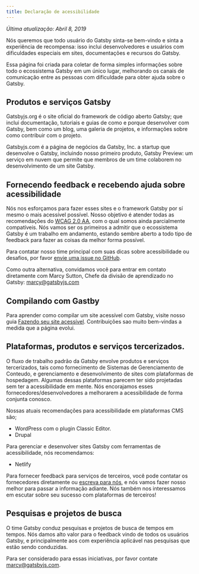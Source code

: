 ```yaml
---
title: Declaração de acessibilidade
---
```


_Última atualização: Abril 8, 2019_

Nós queremos que todo usuário do Gatsby sinta-se bem-vindo e sinta a experiência de recompensa: isso inclui desenvolvedores e usuários com dificuldades especiais em sites, documentações e recursos do Gatsby.

Essa página foi criada para coletar de forma simples informações sobre todo o ecossistema Gatsby em um único lugar, melhorando os canais de comunicação entre as pessoas com dificuldade para obter ajuda sobre o Gatsby.

## Produtos e serviços Gatsby

Gatsbyjs.org é o site oficial do framework de código aberto Gatsby; que inclui documentação, tutoriais e guias de como e porque desenvolver com Gatsby, bem como um blog, uma galeria de projetos, e informações sobre como contribuir com o projeto.   

Gatsbyjs.com é a página de negócios da Gatsby, Inc. a startup que desenvolve o Gatsby, incluindo nosso primeiro produto, Gatsby Preview: um serviço em nuvem que permite que membros de um time colaborem no desenvolvimento de um site Gatsby.

## Fornecendo feedback e recebendo ajuda sobre acessibilidade

Nós nos esforçamos para fazer esses sites e o framework Gatsby por sí mesmo o mais acessível possível. Nosso objetivo é atender todas as recomendações do [WCAG 2.0 AA](https://www.w3.org/TR/WCAG20/), com o qual somos ainda parcialmente compatíveis. Nós vamos ser os primeiros a admitir que o ecossistema Gatsby é um trabalho em andamento, estando sembre aberto a todo tipo de feedback para fazer as coisas da melhor forma possível.

Para contatar nosso time principal com suas dicas sobre acessibilidade ou desafios, por favor [envie uma issue no GitHub](https://github.com/gatsbyjs/gatsby/issues/new/choose).

Como outra alternativa, convidamos você para entrar em contato diretamente com Marcy Sutton, Chefe da divisão de aprendizado no Gatsby: [marcy@gatsbyjs.com](mailto:marcy@gatsbyjs.com)

## Compilando com Gastby

Para aprender como compilar um site acessível com Gatsby, visite nosso guia [Fazendo seu site acessível](/docs/making-your-site-accessible/). Contribuições sao muito bem-vindas a medida que a página evolui.


## Plataformas, produtos e serviços tercerizados.

O fluxo de trabalho padrão da Gatsby envolve produtos e serviços tercerizados, tais como fornecimento de Sistemas de Gerenciamento de Conteudo, e gerenciamento e desenvolvimento de sites com plataformas de hospedagem. Algumas dessas plataformas parecem ter sido projetadas sem ter a acessibilidade em mente. Nós encorajamos esses fornecedores/desenvolvedores a melhorarem a acessibilidade de forma conjunta conosco.

Nossas atuais recomendações para acessibilidade em plataformas CMS são;

- WordPress com o plugin Classic Editor.
- Drupal

Para gerenciar e desenvolver sites Gatsby com ferramentas de acessibilidade, nós recomendamos:

- Netlify

Para fornecer feedback para serviços de terceiros, você pode contatar os fornecedores diretamente ou [escreva para nós](mailto:marcy@gatsbyjs.com), e nós vamos fazer nosso melhor para passar a informação adiante. Nós também nos interessamos em escutar sobre seu sucesso com plataformas de terceiros!

## Pesquisas e projetos de busca

O time Gatsby conduz pesquisas e projetos de busca de tempos em tempos. Nós damos alto valor para o feedback vindo de todos os usuários Gatsby, e principalmente aos com experiência aplicável nas pesquisas que estão sendo conduzidas.

Para ser considerado para essas iniciativas, por favor contate [marcy@gatsbyjs.com](mailto:marcy@gatsbyjs.com).
